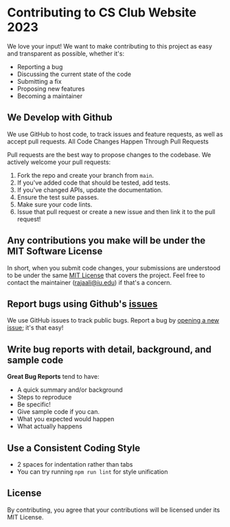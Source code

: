 # Contributing to CS Club Website 2023

We love your input! We want to make contributing to this project as easy and transparent as possible, whether it's:

- Reporting a bug
- Discussing the current state of the code
- Submitting a fix
- Proposing new features
- Becoming a maintainer

## We Develop with Github

We use GitHub to host code, to track issues and feature requests, as well as accept pull requests. All Code Changes Happen Through Pull Requests

Pull requests are the best way to propose changes to the codebase. We actively welcome your pull requests:

1. Fork the repo and create your branch from `main`.
2. If you've added code that should be tested, add tests.
3. If you've changed APIs, update the documentation.
4. Ensure the test suite passes.
5. Make sure your code lints.
6. Issue that pull request or create a new issue and then link it to the pull request!

## Any contributions you make will be under the MIT Software License

In short, when you submit code changes, your submissions are understood to be under the same [MIT License](http://choosealicense.com/licenses/mit/) that covers the project. Feel free to contact the maintainer ([rajaali@iu.edu](mailto:rajaali@iu.edu)) if that's a concern.

## Report bugs using Github's [issues](https://github.com/IUPUIComputerScienceClub/CS-Club-Website-2023/issues)

We use GitHub issues to track public bugs. Report a bug by [opening a new issue](https://github.com/IUPUIComputerScienceClub/CS-Club-Website-2023/issues/new); it's that easy!

## Write bug reports with detail, background, and sample code

**Great Bug Reports** tend to have:

- A quick summary and/or background
- Steps to reproduce
- Be specific!
- Give sample code if you can.
- What you expected would happen
- What actually happens

## Use a Consistent Coding Style

* 2 spaces for indentation rather than tabs
* You can try running `npm run lint` for style unification

## License

By contributing, you agree that your contributions will be licensed under its MIT License.

